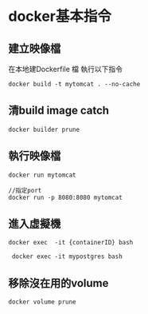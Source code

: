 # docker基本指令

## 建立映像檔
在本地建Dockerfile 檔
 執行以下指令
```
docker build -t mytomcat . --no-cache
 ```

## 清build image catch
```
docker builder prune
```

##  執行映像檔

```
docker run mytomcat

//指定port
docker run -p 8080:8080 mytomcat
```

## 進入虛擬機

```
docker exec  -it {containerID} bash

 docker exec -it mypostgres bash
```

## 移除沒在用的volume
```
docker volume prune
```